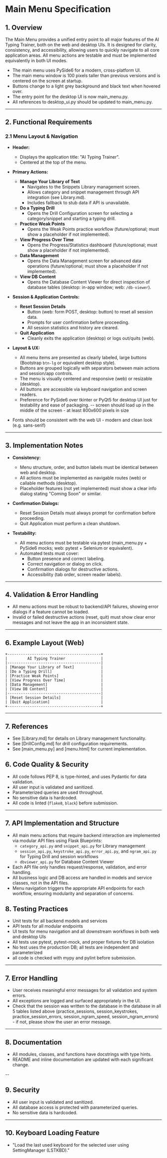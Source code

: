 # Main Menu Specification

## 1. Overview

The Main Menu provides a unified entry point to all major features of the AI Typing Trainer, both on the web and desktop UIs. It is designed for clarity, consistency, and accessibility, allowing users to quickly navigate to all core application areas. All menu actions are testable and must be implemented equivalently in both UI modes.

- The main menu uses PySide6 for a modern, cross-platform UI.
- The main menu window is 100 pixels taller than previous versions and is centered on the screen at startup.
- Buttons change to a light grey background and black text when hovered over.
- The entry point for the desktop UI is now main_menu.py.
- All references to desktop_ui.py should be updated to main_menu.py.

---

## 2. Functional Requirements

### 2.1 Menu Layout & Navigation

- **Header:**
  - Displays the application title: "AI Typing Trainer".
  - Centered at the top of the menu.

- **Primary Actions:**
  - **Manage Your Library of Text**
    - Navigates to the Snippets Library management screen.
    - Allows category and snippet management through API integration (see Library.md).
    - Includes fallback to stub data if API is unavailable.
  - **Do a Typing Drill**
    - Opens the Drill Configuration screen for selecting a category/snippet and starting a typing drill.
  - **Practice Weak Points**
    - Opens the Weak Points practice workflow (future/optional; must show a placeholder if not implemented).
  - **View Progress Over Time**
    - Opens the Progress/Statistics dashboard (future/optional; must show a placeholder if not implemented).
  - **Data Management**
    - Opens the Data Management screen for advanced data operations (future/optional; must show a placeholder if not implemented).
  - **View DB Content**
    - Opens the Database Content Viewer for direct inspection of database tables (desktop: in-app window; web: `/db-viewer`).

- **Session & Application Controls:**
  - **Reset Session Details**
    - Button (web: form POST, desktop: button) to reset all session data.
    - Prompts for user confirmation before proceeding.
    - All session statistics and history are cleared.
  - **Quit Application**
    - Cleanly exits the application (desktop) or logs out/quits (web).

- **Layout & UX:**
  - All menu items are presented as clearly labeled, large buttons (Bootstrap `btn-lg` or equivalent desktop style).
  - Buttons are grouped logically with separators between main actions and session/app controls.
  - The menu is visually centered and responsive (web) or resizable (desktop).
  - All buttons are accessible via keyboard navigation and screen readers.
  - Preference for PySide6 over tkinter or PyQt5 for desktop UI just for testability and ease of packaging.
-- screen should load up in the middle of the screen - at least 800x600 pixels in size
- Fonts should be consistent with the web UI - modern and clean look (e.g. sans-serif)


---

## 3. Implementation Notes

- **Consistency:**
  - Menu structure, order, and button labels must be identical between web and desktop.
  - All actions must be implemented as navigable routes (web) or callable methods (desktop).
  - Placeholder features (not yet implemented) must show a clear info dialog stating "Coming Soon" or similar.

- **Confirmation Dialogs:**
  - Reset Session Details must always prompt for confirmation before proceeding.
  - Quit Application must perform a clean shutdown.

- **Testability:**
  - All menu actions must be testable via pytest (main_menu.py + PySide6 mocks; web: pytest + Selenium or equivalent).
  - Automated tests must cover:
    - Button presence and correct labeling.
    - Correct navigation or dialog on click.
    - Confirmation dialogs for destructive actions.
    - Accessibility (tab order, screen reader labels).

---

## 4. Validation & Error Handling

- All menu actions must be robust to backend/API failures, showing error dialogs if a feature cannot be loaded.
- Invalid or failed destructive actions (reset, quit) must show clear error messages and not leave the app in an inconsistent state.


---

## 6. Example Layout (Web)

```
+------------------------------------------+
|         AI Typing Trainer                |
|------------------------------------------|
| [Manage Your Library of Text]            |
| [Do a Typing Drill]                      |
| [Practice Weak Points]                   |
| [View Progress Over Time]                |
| [Data Management]                        |
| [View DB Content]                        |
|------------------------------------------|
| [Reset Session Details]                  |
| [Quit Application]                       |
+------------------------------------------+
```

---

## 7. References
- See [Library.md] for details on Library management functionality.
- See [DrillConfig.md] for drill configuration requirements.
- See [main_menu.py] and [menu.html] for current implementation.


## 6. Code Quality & Security

- All code follows PEP 8, is type-hinted, and uses Pydantic for data validation.
- All user input is validated and sanitized.
- Parameterized queries are used throughout.
- No sensitive data is hardcoded.
- All code is linted (`flake8`, `black`) before submission.

---

## 7. API Implementation and Structure
- All main menu actions that require backend interaction are implemented via modular API files using Flask Blueprints:
  - `category_api.py` and `snippet_api.py` for Library management
  - `session_api.py`, `keystroke_api.py`, `error_api.py`, and `ngram_api.py` for Typing Drill and session workflows
  - `dbviewer_api.py` for Database Content Viewer
- Each API file only handles request/response, validation, and error handling.
- All business logic and DB access are handled in models and service classes, not in the API files.
- Menu navigation triggers the appropriate API endpoints for each workflow, ensuring modularity and separation of concerns.

## 8. Testing Practices
- Unit tests for all backend models and services
- API tests for all modular endpoints
- UI tests for menu navigation and all downstream workflows in both web and desktop UIs
- All tests use pytest, pytest-mock, and proper fixtures for DB isolation
- No test uses the production DB; all tests are independent and parameterized
- all code is checked with mypy and pylint before submission.

---

## 7. Error Handling

- User receives meaningful error messages for all validation and system errors.
- All exceptions are logged and surfaced appropriately in the UI.
- Check that the session was written to the database in the database in all 5 tables listed above (practice_sessions, session_keystrokes, practice_session_errors, session_ngram_speed, session_ngram_errors) - if not, please show the user an error message.

---

## 8. Documentation

- All modules, classes, and functions have docstrings with type hints.
- README and inline documentation are updated with each significant change.

--

## 9. Security

- All user input is validated and sanitized.
- All database access is protected with parameterized queries.
- No sensitive data is hardcoded.

---

## 10. Keyboard Loading Feature

- "Load the last used keyboard for the selected user using SettingManager (LSTKBD)."
